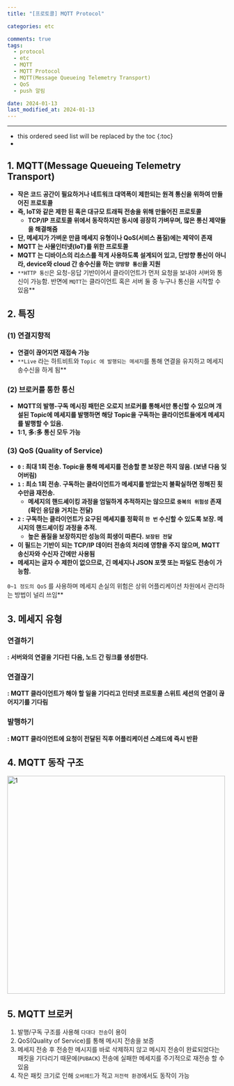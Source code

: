 ```yaml
---
title: "[프로토콜] MQTT Protocol"

categories: etc

comments: true
tags:
  - protocol
  - etc
  - MQTT
  - MQTT Protocol
  - MQTT(Message Queueing Telemetry Transport)
  - QoS
  - push 알림

date: 2024-01-13
last_modified_at: 2024-01-13
---
```


---

<!-- prettier-ignore -->
* this ordered seed list will be replaced by the toc 
{:toc}
*

## 1. MQTT(Message Queueing Telemetry Transport)

- **작은 코드 공간이 필요하거나 네트워크 대역폭이 제한되는 원격 통신을 위하여 만들어진 프로토콜**
- **즉, IoT와 같은 제한 된 혹은 대규모 트래픽 전송을 위해 만들어진 프로토콜**
  - **TCP/IP 프로토콜 위에서 동작하지만 동시에 굉장히 가벼우며, 많은 통신 제약들을 해결해줌**
- **단, 메세지가 가벼운 만큼 메세지 유형이나 QoS(서비스 품질)에는 제약이 존재**
- **MQTT 는 사물인터넷(IoT)를 위한 프로토콜**
- **MQTT 는 디바이스의 리소스를 적게 사용하도록 설계되어 있고, 단방향 통신이 아니라, device와 cloud 간 송수신을 하는 `양방향 통신`을 지원**
- `**HTTP 통신`은 요청-응답 기반이어서 클라이언트가 먼저 요청을 보내야 서버와 통신이 가능함. 반면에 `MQTT`는 클라이언트 혹은 서버 둘 중 누구나 통신을 시작할 수 있음\*\*

## 2. 특징

### (1) 연결지향적

- **연결이 끊어지면 재접속 가능**
- `**Live` 라는 하트비트와 `Topic 에 발행되는 메세지`를 통해 연결을 유지하고 메세지 송수신을 하게 됨\*\*

### (2) 브로커를 통한 통신

- **MQTT의 발행-구독 메시징 패턴은 오로지 브로커를 통해서만 통신할 수 있으며 개설된 Topic에 메세지를 발행하면 해당 Topic을 구독하는 클라이언트들에게 메세지를 발행할 수 있음.**
- **1:1, 多:多 통신 모두 가능**

### (3) QoS (Quality of Service)

- **`0` : 최대 1회 전송. Topic을 통해 메세지를 전송할 뿐 보장은 하지 않음. (보낸 다음 잊어버림)**
- **`1` : 최소 1회 전송. 구독하는 클라이언트가 메세지를 받았는지 불확실하면 정해진 횟수만큼 재전송.**
  - **메세지의 핸드셰이킹 과정을 엄밀하게 추적하지는 않으므로 `중복의 위험성` 존재 (확인 응답을 거치는 전달)**
- **`2` : 구독하는 클라이언트가 요구된 메세지를 정확히 `한 번` 수신할 수 있도록 보장. 메시지의 핸드셰이킹 과정을 추적.**
  - **높은 품질을 보장하지만 성능의 희생이 따른다. `보장된 전달`**
- **이 필드는 기반이 되는 TCP/IP 데이터 전송의 처리에 영향을 주지 않으며, MQTT 송신자와 수신자 간에만 사용됨**
- **메세지는 글자 수 제한이 없으므로, 긴 메세지나 JSON 포맷 또는 파일도 전송이 가능함.**

`0~1 정도의 QoS` 를 사용하며 메세지 손실의 위험은 상위 어플리케이션 차원에서 관리하는 방법이 널리 쓰임\*\*

## 3. 메세지 유형

### **연결하기**

**: 서버와의 연결을 기다린 다음, 노드 간 링크를 생성한다.**

### **연결끊기**

**: MQTT 클라이언트가 해야 할 일을 기다리고 인터넷 프로토콜 스위트 세션의 연결이 끊어지기를 기다림**

### **발행하기**

**: MQTT 클라이언트에 요청이 전달된 직후 어플리케이션 스레드에 즉시 반환**

## 4. MQTT 동작 구조

<img width="500" alt="1" src="https://github.com/kdn0325/kdn0325.github.io/assets/91298955/df2852a2-dde7-4f47-8a83-425cdf8d9d20">

## 5. MQTT 브로커

1. 발행/구독 구조를 사용해 `다대다 전송`이 용이
2. QoS(Quality of Service)를 통해 메시지 전송을 보증
3. 메세지 전송 후 전송한 메시지를 바로 삭제하지 않고 메시지 전송이 완료되었다는 패킷을 기다리기 때문에(`PUBACK`) 전송에 실패한 메세지를 주기적으로 재전송 할 수 있음
4. 작은 패킷 크기로 인해 `오버헤드`가 적고 `저전력 환경`에서도 동작이 가능
